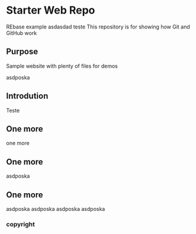 # Starter Web Repo

REbase example
asdasdad teste
This repository is for showing how Git and GitHub work

## Purpose

Sample website with plenty of files for demos

asdposka

## Introdution

Teste

## One more

one more

## One more

asdposka

## One more

asdposka
asdposka
asdposka
asdposka

### copyright